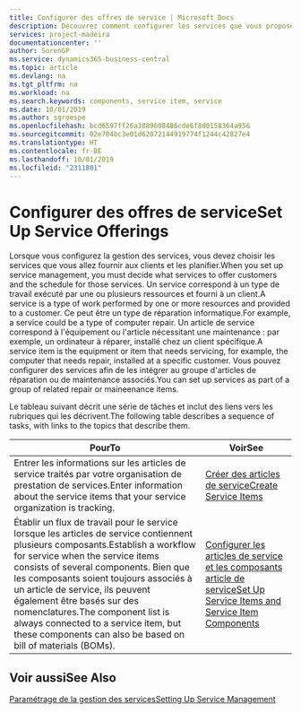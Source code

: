 ```yaml
---
title: Configurer des offres de service | Microsoft Docs
description: Découvrez comment configurer les services que vous proposez à vos clients.
services: project-madeira
documentationcenter: ''
author: SorenGP
ms.service: dynamics365-business-central
ms.topic: article
ms.devlang: na
ms.tgt_pltfrm: na
ms.workload: na
ms.search.keywords: components, service item, service
ms.date: 10/01/2019
ms.author: sgroespe
ms.openlocfilehash: bcd6597ff26a3889608486cde6f8d0158364a956
ms.sourcegitcommit: 02e704bc3e01d62072144919774f1244c42827e4
ms.translationtype: HT
ms.contentlocale: fr-BE
ms.lasthandoff: 10/01/2019
ms.locfileid: "2311801"
---
```

# <a name="set-up-service-offerings"></a><span data-ttu-id="b3fe4-103">Configurer des offres de service</span><span class="sxs-lookup"><span data-stu-id="b3fe4-103">Set Up Service Offerings</span></span>
<span data-ttu-id="b3fe4-104">Lorsque vous configurez la gestion des services, vous devez choisir les services que vous allez fournir aux clients et les planifier.</span><span class="sxs-lookup"><span data-stu-id="b3fe4-104">When you set up service management, you must decide what services to offer customers and the schedule for those services.</span></span> <span data-ttu-id="b3fe4-105">Un service correspond à un type de travail exécuté par une ou plusieurs ressources et fourni à un client.</span><span class="sxs-lookup"><span data-stu-id="b3fe4-105">A service is a type of work performed by one or more resources and provided to a customer.</span></span> <span data-ttu-id="b3fe4-106">Ce peut être un type de réparation informatique.</span><span class="sxs-lookup"><span data-stu-id="b3fe4-106">For example, a service could be a type of computer repair.</span></span> <span data-ttu-id="b3fe4-107">Un article de service correspond à l'équipement ou l'article nécessitant une maintenance : par exemple, un ordinateur à réparer, installé chez un client spécifique.</span><span class="sxs-lookup"><span data-stu-id="b3fe4-107">A service item is the equipment or item that needs servicing, for example, the computer that needs repair, installed at a specific customer.</span></span> <span data-ttu-id="b3fe4-108">Vous pouvez configurer des services afin de les intégrer au groupe d'articles de réparation ou de maintenance associés.</span><span class="sxs-lookup"><span data-stu-id="b3fe4-108">You can set up services as part of a group of related repair or maineenance items.</span></span>  
  
<span data-ttu-id="b3fe4-109">Le tableau suivant décrit une série de tâches et inclut des liens vers les rubriques qui les décrivent.</span><span class="sxs-lookup"><span data-stu-id="b3fe4-109">The following table describes a sequence of tasks, with links to the topics that describe them.</span></span>  
  
|<span data-ttu-id="b3fe4-110">**Pour**</span><span class="sxs-lookup"><span data-stu-id="b3fe4-110">**To**</span></span>|<span data-ttu-id="b3fe4-111">**Voir**</span><span class="sxs-lookup"><span data-stu-id="b3fe4-111">**See**</span></span>|  
|------------|-------------|  
|<span data-ttu-id="b3fe4-112">Entrer les informations sur les articles de service traités par votre organisation de prestation de services.</span><span class="sxs-lookup"><span data-stu-id="b3fe4-112">Enter information about the service items that your service organization is tracking.</span></span>|[<span data-ttu-id="b3fe4-113">Créer des articles de service</span><span class="sxs-lookup"><span data-stu-id="b3fe4-113">Create Service Items</span></span>](service-how-to-create-service-items.md)|  
|<span data-ttu-id="b3fe4-114">Établir un flux de travail pour le service lorsque les articles de service contiennent plusieurs composants.</span><span class="sxs-lookup"><span data-stu-id="b3fe4-114">Establish a workflow for service when the service items consists of several components.</span></span> <span data-ttu-id="b3fe4-115">Bien que les composants soient toujours associés à un article de service, ils peuvent également être basés sur des nomenclatures.</span><span class="sxs-lookup"><span data-stu-id="b3fe4-115">The component list is always connected to a service item, but these components can also be based on bill of materials (BOMs).</span></span>|[<span data-ttu-id="b3fe4-116">Configurer les articles de service et les composants article de service</span><span class="sxs-lookup"><span data-stu-id="b3fe4-116">Set Up Service Items and Service Item Components</span></span>](service-how-setup-service-items.md)|  
  
## <a name="see-also"></a><span data-ttu-id="b3fe4-117">Voir aussi</span><span class="sxs-lookup"><span data-stu-id="b3fe4-117">See Also</span></span>  
[<span data-ttu-id="b3fe4-118">Paramétrage de la gestion des services</span><span class="sxs-lookup"><span data-stu-id="b3fe4-118">Setting Up Service Management</span></span>](service-setup-service.md)   